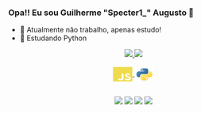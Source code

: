 ### Opa!! Eu sou Guilherme "Specter1_" Augusto 👋

- 🔭 Atualmente não trabalho, apenas estudo!
- 🌱 Estudando Python

<div align="center">
  <a href="https://github.com/GuiDazevedo">
  <img width="48%" src="https://github-readme-stats.vercel.app/api?username=GuiDazevedo&show_icons=true&theme=dark&include_all_commits=true&count_private=true"/>
  <img aling="left" width="48%" src="https://github-readme-stats.vercel.app/api/top-langs/?username=GuiDazevedo&layout=compact&langs_count=7&theme=dark&cache_seconds=1800"/>
  <div style="display: inline_block"><br>
  <img align="center" alt="Js" height="30" width="40" src="https://raw.githubusercontent.com/devicons/devicon/master/icons/javascript/javascript-plain.svg">
  <img align="center" alt="Python" height="30" width="40" src="https://raw.githubusercontent.com/devicons/devicon/master/icons/python/python-original.svg">
  </div>
  
  ##  
  
  <div> 
  <a href="https://instagram.com/Specter1_" target="_blank"><img src="https://img.shields.io/badge/-Instagram-%23E4405F?style=for-the-badge&logo=instagram&logoColor=white" target="_blank"></a>
 	<a href="https://www.twitch.tv/Specter1_" target="_blank"><img src="https://img.shields.io/badge/Twitch-9146FF?style=for-the-badge&logo=twitch&logoColor=white" target="_blank"></a>
 <a href="https://discord.gg/hZb6CUrjad" target="_blank"><img src="https://img.shields.io/badge/Discord-7289DA?style=for-the-badge&logo=discord&logoColor=white" target="_blank"></a>
  <a href="https://www.linkedin.com/in/guilhermedazevedo/" target="_blank"><img src="https://img.shields.io/badge/-LinkedIn-%230077B5?style=for-the-badge&logo=linkedin&logoColor=white" target="_blank"></a> 
  </div>
